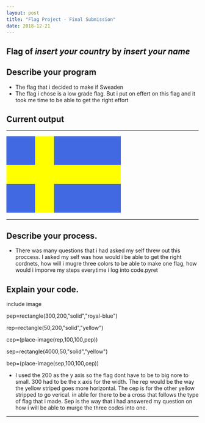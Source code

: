 ```yaml
---
layout: post
title: "Flag Project - Final Submission"
date: 2018-12-21
---
```


## Flag of _insert your country_ by _insert your name_

## Describe your program

-   The flag that i decided to make if Sweaden 
-   The flag i chose is a low grade flag. But i put on effert on this flag and it took me time to be able to get the right effort



## Current output


* * *
![Flag](/images/bep.png)
* * *

## Describe your process.

-   There was many questions that i had asked my self threw out this proccess. I asked my self was how would i be able to get the right cordnets, how will i mugre three colors to be able to make one flag, how would i imporve my steps everytime i log into code.pyret




## Explain your code.

include image


pep=rectangle(300,200,"solid","royal-blue")

rep=rectangle(50,200,"solid","yellow")

cep=(place-image(rep,100,100,pep))

sep=rectangle(4000,50,"solid","yellow")

bep=(place-image(sep,100,100,cep))
-   I used the 200 as the y axis so the flag dont have to be to big nore to small. 300 had to be the x axis for the width. The rep would be the way the yellow striped goes more horizontal. The cep is for the other yellow stripped to go verical. in able for there to be a cross that follows the type of flag that i made. Sep is the way that i had answered my question on how i will be able to murge the three codes into one.

* * *

```


```
